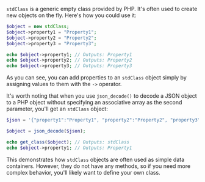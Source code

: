 `stdClass` is a generic empty class provided by PHP. It's often used to create new objects on the fly. Here's how you could use it:

```php
$object = new stdClass;
$object->property1 = "Property1";
$object->property2 = "Property2";
$object->property3 = "Property3";

echo $object->property1; // Outputs: Property1
echo $object->property2; // Outputs: Property2
echo $object->property3; // Outputs: Property3
```

As you can see, you can add properties to an `stdClass` object simply by assigning values to them with the `->` operator.

It's worth noting that when you use `json_decode()` to decode a JSON object to a PHP object without specifying an associative array as the second parameter, you'll get an `stdClass` object:

```php
$json = '{"property1":"Property1", "property2":"Property2", "property3":"Property3"}';

$object = json_decode($json);

echo get_class($object); // Outputs: stdClass
echo $object->property1; // Outputs: Property1
```

This demonstrates how `stdClass` objects are often used as simple data containers. However, they do not have any methods, so if you need more complex behavior, you'll likely want to define your own class.
